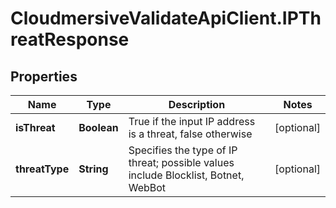 # CloudmersiveValidateApiClient.IPThreatResponse

## Properties
Name | Type | Description | Notes
------------ | ------------- | ------------- | -------------
**isThreat** | **Boolean** | True if the input IP address is a threat, false otherwise | [optional] 
**threatType** | **String** | Specifies the type of IP threat; possible values include Blocklist, Botnet, WebBot | [optional] 


